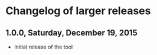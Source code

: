 Changelog of larger releases
========================================================================================================================

1.0.0, Saturday, December 19, 2015
------------------------------------------------------------------------------------------------------------------------
* Initial release of the tool
